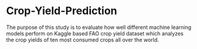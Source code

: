 # Crop-Yield-Prediction
The purpose of this study is to evaluate how well different machine learning models perform on Kaggle based FAO crop yield dataset which analyzes the crop yields of ten most consumed crops all over the world.
